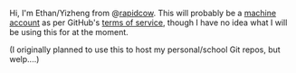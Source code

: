 Hi, I'm Ethan/Yizheng from @[rapidcow][]. This will
probably be a [machine account][] as per
GitHub's [terms of service][], though I have no
idea what I will be using this for at the moment.

(I originally planned to use this to host my
personal/school Git repos, but welp....)

[rapidcow]: https://github.com/rapidcow
[machine account]: https://developer.github.com/v3/guides/managing-deploy-keys/#machine-users
[terms of service]: https://docs.github.com/en/site-policy/github-terms/github-terms-of-service#3-account-requirements
